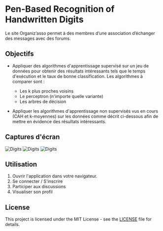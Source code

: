 # Pen-Based Recognition of Handwritten Digits

Le site Organiz’asso permet à des membres d’une association d’échanger des messages avec des forums.

## Objectifs 

- Appliquer des algorithmes d'apprentissage supervisé sur un jeu de données pour obtenir des résultats intéressants tels que le temps d'exécution et le taux de bonne classification. Les algorithmes à comparer sont :

    - Les k plus proches voisins
    - Le perceptron (n'importe quelle variante)
    - Les arbres de décision
- Appliquer les algorithmes d'apprentissage non supervisés vus en cours (CAH et k-moyennes) sur les données comme décrit ci-dessous afin de mettre en évidence des résultats intéressants.

## Captures d'écran

![Digits](./imageWeb1.png)
![Digits](./imageWeb3.png)
![Digits](./imageWeb4.png)

## Utilisation

1. Ouvrir l'application dans votre navigateur.
2. Se connecter / S'inscrire
3. Participer aux discussions
4. Visualiser son profil


## License

This project is licensed under the MIT License - see the [LICENSE](LICENSE) file for details.

